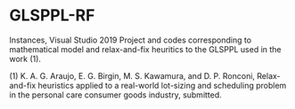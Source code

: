 # GLSPPL-RF
Instances, Visual Studio 2019 Project and codes corresponding to mathematical model and relax-and-fix heuritics to the GLSPPL used in the work (1).

(1) K. A. G. Araujo, E. G. Birgin, M. S. Kawamura, and D. P. Ronconi,
Relax-and-fix heuristics applied to a real-world lot-sizing and
scheduling problem in the personal care consumer goods industry,
submitted.



